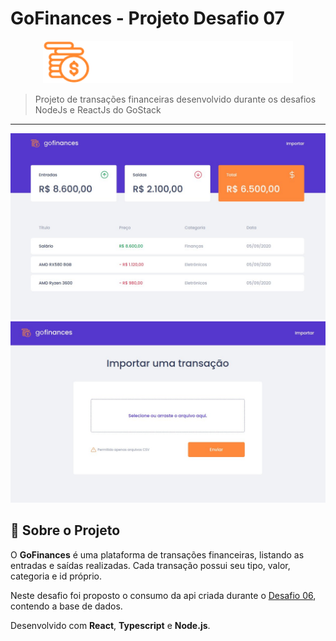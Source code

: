 # GoFinances - Projeto Desafio 07

<p align="center">
  <img width="400" src="./src/assets/logo.svg"/>
</p>


> Projeto de transações financeiras desenvolvido durante os desafios NodeJs e ReactJs do GoStack

---
<p align="center">

<img width="600" src="./src/assets/gostack-desafio07-dashboard.jpg"/>

<img width="618" src="./src/assets/gostack-desafio07-upload.jpg"/>
</p>

## 📖	Sobre o Projeto

O **GoFinances** é uma plataforma de transações financeiras, listando as entradas e saídas realizadas. Cada transação possui seu tipo, valor, categoria e id próprio.

Neste desafio foi proposto o consumo da api criada durante o [Desafio 06](https://github.com/leovdn/gostack-desafio-database), contendo a base de dados.

Desenvolvido com **React**, **Typescript** e  **Node.js**.
